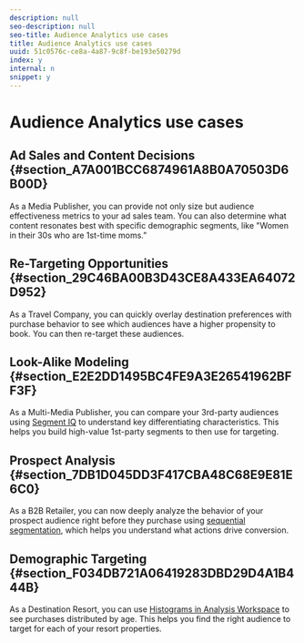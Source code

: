 ```yaml
---
description: null
seo-description: null
seo-title: Audience Analytics use cases
title: Audience Analytics use cases
uuid: 51c0576c-ce8a-4a87-9c8f-be193e50279d
index: y
internal: n
snippet: y
---
```


# Audience Analytics use cases

## Ad Sales and Content Decisions {#section_A7A001BCC6874961A8B0A70503D6B00D}

As a Media Publisher, you can provide not only size but audience effectiveness metrics to your ad sales team. You can also determine what content resonates best with specific demographic segments, like "Women in their 30s who are 1st-time moms.”

## Re-Targeting Opportunities {#section_29C46BA00B3D43CE8A433EA64072D952}

As a Travel Company, you can quickly overlay destination preferences with purchase behavior to see which audiences have a higher propensity to book. You can then re-target these audiences.

## Look-Alike Modeling {#section_E2E2DD1495BC4FE9A3E26541962BFF3F}

As a Multi-Media Publisher, you can compare your 3rd-party audiences using [Segment IQ](https://marketing.adobe.com/resources/help/en_US/analytics/analysis-workspace/segment-comparison.html) to understand key differentiating characteristics. This helps you build high-value 1st-party segments to then use for targeting.

## Prospect Analysis {#section_7DB1D045DD3F417CBA48C68E9E81E6C0}

As a B2B Retailer, you can now deeply analyze the behavior of your prospect audience right before they purchase using [sequential segmentation](https://marketing.adobe.com/resources/help/en_US/analytics/segment/sequence-filters.html), which helps you understand what actions drive conversion.

## Demographic Targeting {#section_F034DB721A06419283DBD29D4A1B444B}

As a Destination Resort, you can use [Histograms in Analysis Workspace](https://marketing.adobe.com/resources/help/en_US/analytics/analysis-workspace/histogram.html) to see purchases distributed by age. This helps you find the right audience to target for each of your resort properties. 
